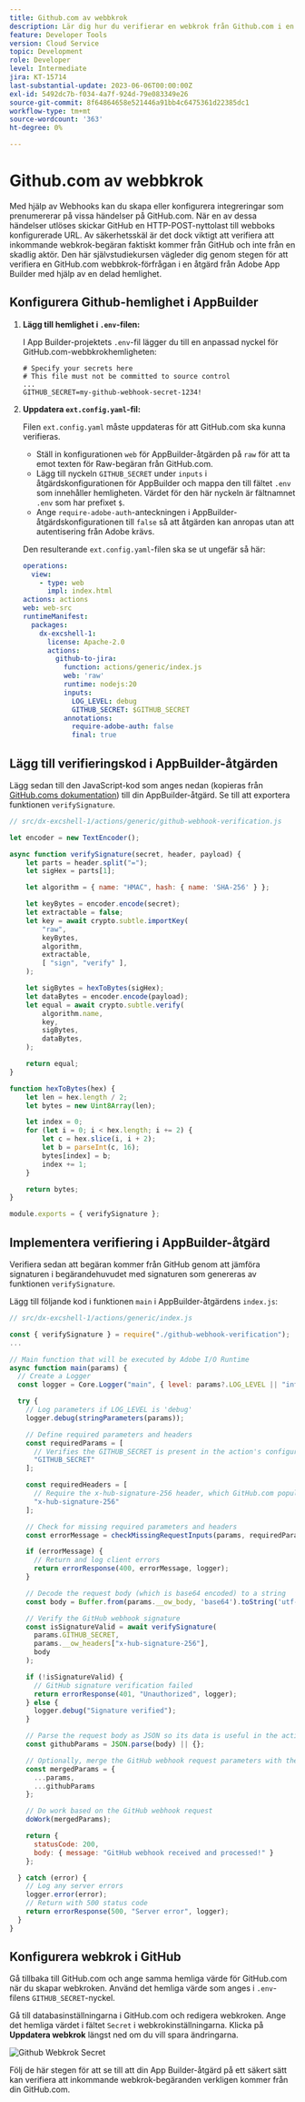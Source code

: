 ```yaml
---
title: Github.com av webbkrok
description: Lär dig hur du verifierar en webkrok från Github.com i en App Builder-åtgärd.
feature: Developer Tools
version: Cloud Service
topic: Development
role: Developer
level: Intermediate
jira: KT-15714
last-substantial-update: 2023-06-06T00:00:00Z
exl-id: 5492dc7b-f034-4a7f-924d-79e083349e26
source-git-commit: 8f64864658e521446a91bb4c6475361d22385dc1
workflow-type: tm+mt
source-wordcount: '363'
ht-degree: 0%

---
```


# Github.com av webbkrok

Med hjälp av Webhooks kan du skapa eller konfigurera integreringar som prenumererar på vissa händelser på GitHub.com. När en av dessa händelser utlöses skickar GitHub en HTTP-POST-nyttolast till webboks konfigurerade URL. Av säkerhetsskäl är det dock viktigt att verifiera att inkommande webkrok-begäran faktiskt kommer från GitHub och inte från en skadlig aktör. Den här självstudiekursen vägleder dig genom stegen för att verifiera en GitHub.com webbkrok-förfrågan i en åtgärd från Adobe App Builder med hjälp av en delad hemlighet.

## Konfigurera Github-hemlighet i AppBuilder

1. **Lägg till hemlighet i `.env`-filen:**

   I App Builder-projektets `.env`-fil lägger du till en anpassad nyckel för GitHub.com-webbkrokhemligheten:

   ```env
   # Specify your secrets here
   # This file must not be committed to source control
   ...
   GITHUB_SECRET=my-github-webhook-secret-1234!
   ```

2. **Uppdatera `ext.config.yaml`-fil:**

   Filen `ext.config.yaml` måste uppdateras för att GitHub.com ska kunna verifieras.

   - Ställ in konfigurationen `web` för AppBuilder-åtgärden på `raw` för att ta emot texten för Raw-begäran från GitHub.com.
   - Lägg till nyckeln `GITHUB_SECRET` under `inputs` i åtgärdskonfigurationen för AppBuilder och mappa den till fältet `.env` som innehåller hemligheten. Värdet för den här nyckeln är fältnamnet `.env` som har prefixet `$`.
   - Ange `require-adobe-auth`-anteckningen i AppBuilder-åtgärdskonfigurationen till `false` så att åtgärden kan anropas utan att autentisering från Adobe krävs.

   Den resulterande `ext.config.yaml`-filen ska se ut ungefär så här:

   ```yaml
   operations:
     view:
       - type: web
         impl: index.html
   actions: actions
   web: web-src
   runtimeManifest:
     packages:
       dx-excshell-1:
         license: Apache-2.0
         actions:
           github-to-jira:
             function: actions/generic/index.js
             web: 'raw'
             runtime: nodejs:20
             inputs:
               LOG_LEVEL: debug
               GITHUB_SECRET: $GITHUB_SECRET
             annotations:
               require-adobe-auth: false
               final: true
   ```

## Lägg till verifieringskod i AppBuilder-åtgärden

Lägg sedan till den JavaScript-kod som anges nedan (kopieras från [GitHub.coms dokumentation](https://docs.github.com/en/webhooks/using-webhooks/validating-webhook-deliveries#javascript-example)) till din AppBuilder-åtgärd. Se till att exportera funktionen `verifySignature`.

```javascript
// src/dx-excshell-1/actions/generic/github-webhook-verification.js

let encoder = new TextEncoder();

async function verifySignature(secret, header, payload) {
    let parts = header.split("=");
    let sigHex = parts[1];

    let algorithm = { name: "HMAC", hash: { name: 'SHA-256' } };

    let keyBytes = encoder.encode(secret);
    let extractable = false;
    let key = await crypto.subtle.importKey(
        "raw",
        keyBytes,
        algorithm,
        extractable,
        [ "sign", "verify" ],
    );

    let sigBytes = hexToBytes(sigHex);
    let dataBytes = encoder.encode(payload);
    let equal = await crypto.subtle.verify(
        algorithm.name,
        key,
        sigBytes,
        dataBytes,
    );

    return equal;
}

function hexToBytes(hex) {
    let len = hex.length / 2;
    let bytes = new Uint8Array(len);

    let index = 0;
    for (let i = 0; i < hex.length; i += 2) {
        let c = hex.slice(i, i + 2);
        let b = parseInt(c, 16);
        bytes[index] = b;
        index += 1;
    }

    return bytes;
}

module.exports = { verifySignature };
```

## Implementera verifiering i AppBuilder-åtgärd

Verifiera sedan att begäran kommer från GitHub genom att jämföra signaturen i begärandehuvudet med signaturen som genereras av funktionen `verifySignature`.

Lägg till följande kod i funktionen `main` i AppBuilder-åtgärdens `index.js`:


```javascript
// src/dx-excshell-1/actions/generic/index.js

const { verifySignature } = require("./github-webhook-verification");
...

// Main function that will be executed by Adobe I/O Runtime
async function main(params) {
  // Create a Logger
  const logger = Core.Logger("main", { level: params?.LOG_LEVEL || "info" });

  try {
    // Log parameters if LOG_LEVEL is 'debug'
    logger.debug(stringParameters(params));

    // Define required parameters and headers
    const requiredParams = [
      // Verifies the GITHUB_SECRET is present in the action's configuration; add other parameters here as needed.
      "GITHUB_SECRET"
    ];

    const requiredHeaders = [
      // Require the x-hub-signature-256 header, which GitHub.com populates with a sha256 hash of the payload
      "x-hub-signature-256"
    ];

    // Check for missing required parameters and headers
    const errorMessage = checkMissingRequestInputs(params, requiredParams, requiredHeaders);

    if (errorMessage) {
      // Return and log client errors
      return errorResponse(400, errorMessage, logger);
    }

    // Decode the request body (which is base64 encoded) to a string
    const body = Buffer.from(params.__ow_body, 'base64').toString('utf-8');

    // Verify the GitHub webhook signature
    const isSignatureValid = await verifySignature(
      params.GITHUB_SECRET,
      params.__ow_headers["x-hub-signature-256"],
      body
    );

    if (!isSignatureValid) {
      // GitHub signature verification failed
      return errorResponse(401, "Unauthorized", logger);
    } else {
      logger.debug("Signature verified");
    }

    // Parse the request body as JSON so its data is useful in the action
    const githubParams = JSON.parse(body) || {};

    // Optionally, merge the GitHub webhook request parameters with the action parameters
    const mergedParams = {
      ...params,
      ...githubParams
    };

    // Do work based on the GitHub webhook request
    doWork(mergedParams);

    return {
      statusCode: 200,
      body: { message: "GitHub webhook received and processed!" }
    };

  } catch (error) {
    // Log any server errors
    logger.error(error);
    // Return with 500 status code
    return errorResponse(500, "Server error", logger);
  }
}
```

## Konfigurera webkrok i GitHub

Gå tillbaka till GitHub.com och ange samma hemliga värde för GitHub.com när du skapar webkroken. Använd det hemliga värde som anges i `.env`-filens `GITHUB_SECRET`-nyckel.

Gå till databasinställningarna i GitHub.com och redigera webkroken. Ange det hemliga värdet i fältet `Secret` i webkrokinställningarna. Klicka på __Uppdatera webkrok__ längst ned om du vill spara ändringarna.

![Github Webkrok Secret](./assets/github-webhook-verification/github-webhook-settings.png)

Följ de här stegen för att se till att din App Builder-åtgärd på ett säkert sätt kan verifiera att inkommande webkrok-begäranden verkligen kommer från din GitHub.com.
